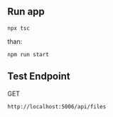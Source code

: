 ## Run app

```shell
npx tsc
```

than:

```shell
npm run start
```

## Test Endpoint

GET

```
http://localhost:5006/api/files
```
